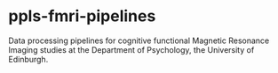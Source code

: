 # ppls-fmri-pipelines
Data processing pipelines for cognitive functional Magnetic Resonance Imaging studies at the Department of Psychology, the University of Edinburgh.
